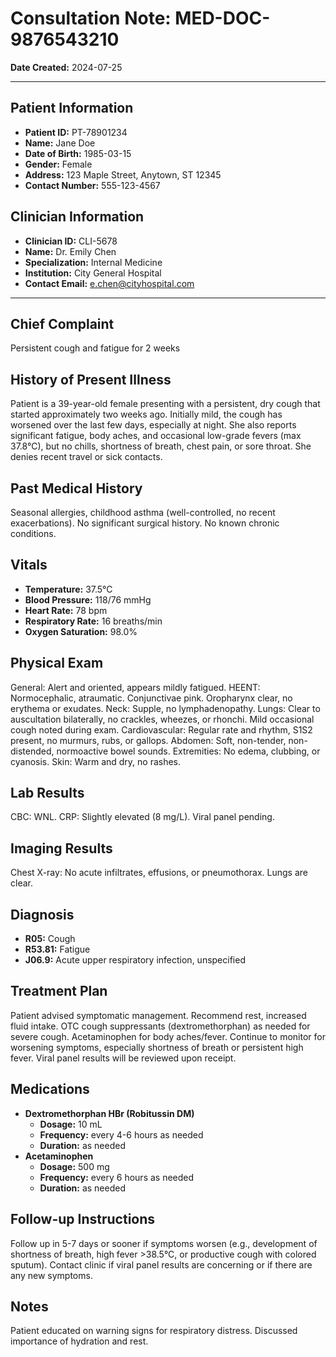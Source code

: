# Consultation Note: MED-DOC-9876543210
**Date Created:** 2024-07-25

---

## Patient Information
*   **Patient ID:** PT-78901234
*   **Name:** Jane Doe
*   **Date of Birth:** 1985-03-15
*   **Gender:** Female
*   **Address:** 123 Maple Street, Anytown, ST 12345
*   **Contact Number:** 555-123-4567

## Clinician Information
*   **Clinician ID:** CLI-5678
*   **Name:** Dr. Emily Chen
*   **Specialization:** Internal Medicine
*   **Institution:** City General Hospital
*   **Contact Email:** e.chen@cityhospital.com

---

## Chief Complaint
Persistent cough and fatigue for 2 weeks

## History of Present Illness
Patient is a 39-year-old female presenting with a persistent, dry cough that started approximately two weeks ago. Initially mild, the cough has worsened over the last few days, especially at night. She also reports significant fatigue, body aches, and occasional low-grade fevers (max 37.8°C), but no chills, shortness of breath, chest pain, or sore throat. She denies recent travel or sick contacts.

## Past Medical History
Seasonal allergies, childhood asthma (well-controlled, no recent exacerbations). No significant surgical history. No known chronic conditions.

## Vitals
*   **Temperature:** 37.5°C
*   **Blood Pressure:** 118/76 mmHg
*   **Heart Rate:** 78 bpm
*   **Respiratory Rate:** 16 breaths/min
*   **Oxygen Saturation:** 98.0%

## Physical Exam
General: Alert and oriented, appears mildly fatigued. HEENT: Normocephalic, atraumatic. Conjunctivae pink. Oropharynx clear, no erythema or exudates. Neck: Supple, no lymphadenopathy. Lungs: Clear to auscultation bilaterally, no crackles, wheezes, or rhonchi. Mild occasional cough noted during exam. Cardiovascular: Regular rate and rhythm, S1S2 present, no murmurs, rubs, or gallops. Abdomen: Soft, non-tender, non-distended, normoactive bowel sounds. Extremities: No edema, clubbing, or cyanosis. Skin: Warm and dry, no rashes.

## Lab Results
CBC: WNL. CRP: Slightly elevated (8 mg/L). Viral panel pending.

## Imaging Results
Chest X-ray: No acute infiltrates, effusions, or pneumothorax. Lungs are clear.

## Diagnosis
*   **R05:** Cough
*   **R53.81:** Fatigue
*   **J06.9:** Acute upper respiratory infection, unspecified

## Treatment Plan
Patient advised symptomatic management. Recommend rest, increased fluid intake. OTC cough suppressants (dextromethorphan) as needed for severe cough. Acetaminophen for body aches/fever. Continue to monitor for worsening symptoms, especially shortness of breath or persistent high fever. Viral panel results will be reviewed upon receipt.

## Medications
*   **Dextromethorphan HBr (Robitussin DM)**
    *   **Dosage:** 10 mL
    *   **Frequency:** every 4-6 hours as needed
    *   **Duration:** as needed
*   **Acetaminophen**
    *   **Dosage:** 500 mg
    *   **Frequency:** every 6 hours as needed
    *   **Duration:** as needed

## Follow-up Instructions
Follow up in 5-7 days or sooner if symptoms worsen (e.g., development of shortness of breath, high fever >38.5°C, or productive cough with colored sputum). Contact clinic if viral panel results are concerning or if there are any new symptoms.

## Notes
Patient educated on warning signs for respiratory distress. Discussed importance of hydration and rest.